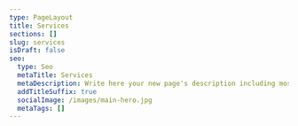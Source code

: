 ```yaml
---
type: PageLayout
title: Services
sections: []
slug: services
isDraft: false
seo:
  type: Seo
  metaTitle: Services
  metaDescription: Write here your new page's description including most relevant keywords.
  addTitleSuffix: true
  socialImage: /images/main-hero.jpg
  metaTags: []
---
```


